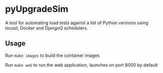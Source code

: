 # pyUpgradeSim

A tool for automating load tests against a list of Python versions using locust, Docker and DjangoQ schedulers.

## Usage

Run `make images` to build the container images

Run `make web` to run the web application, launches on port 8000 by default
